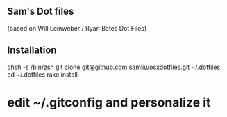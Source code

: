 Sam's Dot files
----------------
(based on Will Leinweber / Ryan Bates Dot Files)

Installation
-------------
  chsh -s /bin/zsh
  git clone git@github.com:samliu/osxdotfiles.git ~/.dotfiles
  cd ~/.dotfiles
  rake install
  # edit ~/.gitconfig and personalize it


